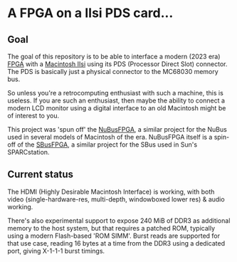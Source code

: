# A FPGA on a IIsi PDS card...

## Goal

The goal of this repository is to be able to interface a modern (2023 era) [FPGA](https://en.wikipedia.org/wiki/Field-programmable_gate_array) with a [Macintosh IIsi](https://en.wikipedia.org/wiki/Macintosh_IIsi) using its PDS (Processor Direct Slot) connector. The PDS is basically just a physical connector to the MC68030 memory bus.

So unless you're a retrocomputing enthusiast with such a machine, this is useless. If you are such an enthusiast, then maybe the ability to connect a modern LCD monitor using a digital interface to an old Macintosh might be of interest to you.

This project was 'spun off' the [NuBusFPGA](https://github.com/rdolbeau/NuBusFPGA), a similar project for the NuBus used in several models of Macintosh of the era. NuBusFPGA itself is a spin-off of the [SBusFPGA](https://github.com/rdolbeau/SBusFPGA), a similar project for the SBus used in Sun's SPARCstation.

## Current status

The HDMI (Highly Desirable Macintosh Interface) is working, with both video (single-hardware-res, multi-depth, windowboxed lower res) & audio working.

There's also experimental support to expose 240 MiB of DDR3 as additional memory to the host system, but that requires a patched ROM, typically using a modern Flash-based 'ROM SIMM'. Burst reads are supported for that use case, reading 16 bytes at a time from the DDR3 using a dedicated port, giving X-1-1-1 burst timings.